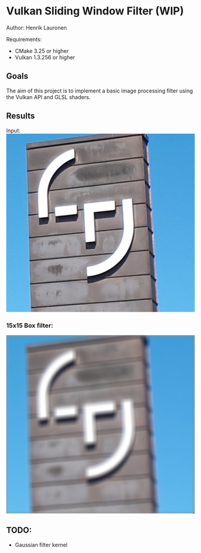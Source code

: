 # Vulkan Sliding Window Filter (WIP)

Author: Henrik Lauronen

Requirements:
- CMake 3.25 or higher
- Vulkan 1.3.256 or higher

## Goals

The aim of this project is to implement a basic image processing filter using the Vulkan API and GLSL shaders.

## Results
Input:
![Input image](input.jpg)
### 15x15 Box filter:
![Input filtered by a 15x15 box filter](output_box.jpg)

## TODO:
- Gaussian filter kernel
